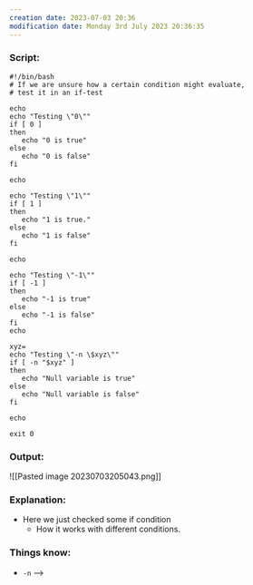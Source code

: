```yaml
---
creation date: 2023-07-03 20:36
modification date: Monday 3rd July 2023 20:36:35
---
```


### Script:

```
#!/bin/bash
# If we are unsure how a certain condition might evaluate, 
# test it in an if-test

echo
echo "Testing \"0\""
if [ 0 ]
then
   echo "0 is true"
else
   echo "0 is false"
fi

echo

echo "Testing \"1\""
if [ 1 ]
then
   echo "1 is true."
else
   echo "1 is false"
fi

echo 

echo "Testing \"-1\""
if [ -1 ]
then
   echo "-1 is true"
else
   echo "-1 is false"
fi
echo

xyz=
echo "Testing \"-n \$xyz\""
if [ -n "$xyz" ]
then
   echo "Null variable is true"
else
   echo "Null variable is false"
fi

echo

exit 0
```

### Output:

![[Pasted image 20230703205043.png]]

### Explanation:

* Here we just checked some if condition 
	* How it works with different conditions.

### Things know:

* `-n` --> 
